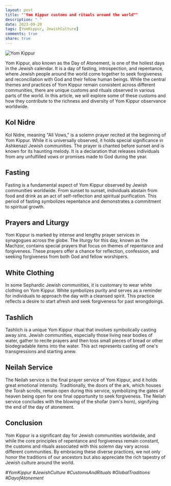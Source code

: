 ```yaml
---
layout: post
title: ""Yom Kippur customs and rituals around the world""
description: " "
date: 2023-09-20
tags: [YomKippur, JewishCulture]
comments: true
share: true
---
```


![Yom Kippur](https://source.unsplash.com/1600x900/?Yom,Kippur)

Yom Kippur, also known as the Day of Atonement, is one of the holiest days in the Jewish calendar. It is a day of fasting, introspection, and repentance, where Jewish people around the world come together to seek forgiveness and reconciliation with God and their fellow human beings. While the central themes and practices of Yom Kippur remain consistent across different communities, there are unique customs and rituals observed in various parts of the world. In this article, we will explore some of these customs and how they contribute to the richness and diversity of Yom Kippur observance worldwide.

## Kol Nidre

Kol Nidre, meaning "All Vows," is a solemn prayer recited at the beginning of Yom Kippur. While it is universally observed, it holds special significance in Ashkenazi Jewish communities. The prayer is chanted before sunset and is known for its haunting melody. It is a declaration that releases individuals from any unfulfilled vows or promises made to God during the year.

## Fasting

Fasting is a fundamental aspect of Yom Kippur observed by Jewish communities worldwide. From sunset to sunset, individuals abstain from food and drink as an act of self-reflection and spiritual purification. This period of fasting symbolizes repentance and demonstrates a commitment to spiritual growth.

## Prayers and Liturgy

Yom Kippur is marked by intense and lengthy prayer services in synagogues across the globe. The liturgy for this day, known as the Machzor, contains special prayers that focus on themes of repentance and forgiveness. These prayers offer a chance for reflection, confession, and seeking forgiveness from both God and fellow worshipers.

## White Clothing

In some Sephardic Jewish communities, it is customary to wear white clothing on Yom Kippur. White symbolizes purity and serves as a reminder for individuals to approach the day with a cleansed spirit. This practice reflects a desire to start afresh and seek forgiveness for past wrongdoings.

## Tashlich

Tashlich is a unique Yom Kippur ritual that involves symbolically casting away sins. Jewish communities, especially those living near bodies of water, gather to recite prayers and then toss small pieces of bread or other biodegradable items into the water. This act represents casting off one's transgressions and starting anew.

## Neilah Service

The Neilah service is the final prayer service of Yom Kippur, and it holds great emotional intensity. Traditionally, the doors of the ark, which houses the Torah scrolls, remain open during this service, symbolizing the gates of heaven being open for one final opportunity to seek forgiveness. The Neilah service concludes with the blowing of the shofar (ram's horn), signifying the end of the day of atonement.

## Conclusion

Yom Kippur is a significant day for Jewish communities worldwide, and while the core principles of repentance and forgiveness remain constant, the customs and rituals associated with this solemn day vary across different communities. By embracing these diverse practices, we not only honor the traditions of our ancestors but also appreciate the rich tapestry of Jewish culture around the world.

*#YomKippur #JewishCulture #CustomsAndRituals #GlobalTraditions #DayofAtonement*